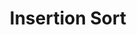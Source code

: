 ---
title: "Insertion Sort"
published: true
morea_id: reading-screencast-2a
morea_summary: "Insertion sort example"
morea_type: reading
morea_sort_order: 1
morea_url: http://www.youtube.com/watch?v=euEquYjVVcQ
morea_labels:
 - Screencast
 - 8 min
---